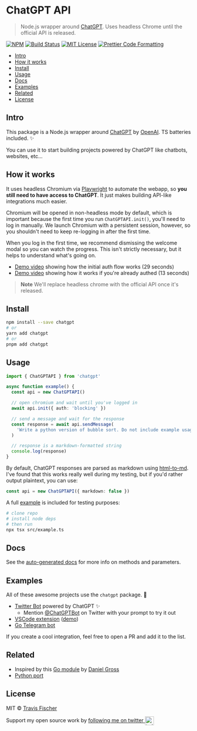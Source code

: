 # ChatGPT API <!-- omit in toc -->

> Node.js wrapper around [ChatGPT](https://openai.com/blog/chatgpt/). Uses headless Chrome until the official API is released.

[![NPM](https://img.shields.io/npm/v/chatgpt.svg)](https://www.npmjs.com/package/chatgpt) [![Build Status](https://github.com/transitive-bullshit/chatgpt-api/actions/workflows/test.yml/badge.svg)](https://github.com/transitive-bullshit/chatgpt-api/actions/workflows/test.yml) [![MIT License](https://img.shields.io/badge/license-MIT-blue)](https://github.com/transitive-bullshit/chatgpt-api/blob/main/license) [![Prettier Code Formatting](https://img.shields.io/badge/code_style-prettier-brightgreen.svg)](https://prettier.io)

- [Intro](#intro)
- [How it works](#how-it-works)
- [Install](#install)
- [Usage](#usage)
- [Docs](#docs)
- [Examples](#examples)
- [Related](#related)
- [License](#license)

## Intro

This package is a Node.js wrapper around [ChatGPT](https://openai.com/blog/chatgpt) by [OpenAI](https://openai.com). TS batteries included. ✨

You can use it to start building projects powered by ChatGPT like chatbots, websites, etc...

## How it works

It uses headless Chromium via [Playwright](https://playwright.dev) to automate the webapp, so **you still need to have access to ChatGPT**. It just makes building API-like integrations much easier.

Chromium will be opened in non-headless mode by default, which is important because the first time you run `ChatGPTAPI.init()`, you'll need to log in manually. We launch Chromium with a persistent session, however, so you shouldn't need to keep re-logging in after the first time.

When you log in the first time, we recommend dismissing the welcome modal so you can watch the progress. This isn't strictly necessary, but it helps to understand what's going on.

- [Demo video](https://www.loom.com/share/0c44525b07354d679f30c45d8eec6271) showing how the initial auth flow works (29 seconds)
- [Demo video](https://www.loom.com/share/98e712dbddf843289e2b6615095bbdd7) showing how it works if you're already authed (13 seconds)

> **Note**
> We'll replace headless chrome with the official API once it's released.

## Install

```bash
npm install --save chatgpt
# or
yarn add chatgpt
# or
pnpm add chatgpt
```

## Usage

```ts
import { ChatGPTAPI } from 'chatgpt'

async function example() {
  const api = new ChatGPTAPI()

  // open chromium and wait until you've logged in
  await api.init({ auth: 'blocking' })

  // send a message and wait for the response
  const response = await api.sendMessage(
    'Write a python version of bubble sort. Do not include example usage.'
  )

  // response is a markdown-formatted string
  console.log(response)
}
```

By default, ChatGPT responses are parsed as markdown using [html-to-md](https://github.com/stonehank/html-to-md). I've found that this works really well during my testing, but if you'd rather output plaintext, you can use:

```ts
const api = new ChatGPTAPI({ markdown: false })
```

A full [example](./src/example.ts) is included for testing purposes:

```bash
# clone repo
# install node deps
# then run
npx tsx src/example.ts
```

## Docs

See the [auto-generated docs](./docs/classes/ChatGPTAPI.md) for more info on methods and parameters.

## Examples

All of these awesome projects use the `chatgpt` package. 🤯

- [Twitter Bot](https://github.com/transitive-bullshit/chatgpt-twitter-bot) powered by ChatGPT ✨
  - Mention [@ChatGPTBot](https://twitter.com/ChatGPTBot) on Twitter with your prompt to try it out
- [VSCode extension](https://github.com/mpociot/chatgpt-vscode) ([demo](https://twitter.com/marcelpociot/status/1599180144551526400))
- [Go Telegram bot](https://github.com/m1guelpf/chatgpt-telegram)

If you create a cool integration, feel free to open a PR and add it to the list.

## Related

- Inspired by this [Go module](https://github.com/danielgross/whatsapp-gpt) by [Daniel Gross](https://github.com/danielgross)
- [Python port](https://github.com/taranjeet/chatgpt-api)

## License

MIT © [Travis Fischer](https://transitivebullsh.it)

Support my open source work by <a href="https://twitter.com/transitive_bs">following me on twitter <img src="https://storage.googleapis.com/saasify-assets/twitter-logo.svg" alt="twitter" height="24px" align="center"></a>

